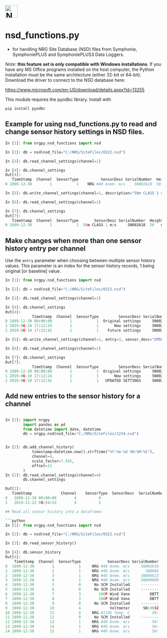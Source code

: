 # <img alt="NRGPy" src="https://www.nrgsystems.com/mysite/images/logo.png?v=3" height="40">

# nsd_functions.py 
- for handling NRG Site Database (NSD) files from Symphonie, SymphoniePLUS and SymphoniePLUS3 Data Loggers.

_Note_: __this feature set is only compatible with Windows installations__. If you have any MS Office programs installed on the host computer, the Python installation must be the same architecture (either 32-bit or 64-bit). Download the driver to connect to the NSD database here:

https://www.microsoft.com/en-US/download/details.aspx?id=13255


This module requires the pyodbc library. Install with

``` pip install pyodbc ```


## Example for using nsd_functions.py to read and change sensor history settings in NSD files.
``` python
In [1]: from nrgpy.nsd_functions import nsd

In [2]: db = nsd(nsd_file="C:/NRG/SiteFiles/0322.nsd")

In [3]: db.read_channel_settings(channel=1)

In [4]: db.channel_settings
Out[4]: 
   TimeStamp  Channel  SensorType          SensorDesc SerialNumber  Height  ScaleFactor  Offset  PrintPrecision Units SensorDetail SensorNotes
0 1899-12-30        1           1    NRG #40 Anem. m/s    SN002618  50   m        0.766   0.332               1   m/s

In [5]: db.write_channel_settings(channel=1, description="50m CLASS 1 m/s", scale_factor=1, offset=1)

In [6]: db.read_channel_settings(channel=1)

In [7]: db.channel_settings
Out[7]: 
   TimeStamp  Channel  SensorType       SensorDesc SerialNumber  Height  ScaleFactor  Offset  PrintPrecision Units SensorDetail SensorNotes
0 1899-12-30        1           1  50m CLASS 1 m/s     SN002618  50   m          1.0     1.0               1   m/s
```

## Make changes when more than one sensor history entry per channel

Use the ```entry``` parameter when choosing between multiple sensor history values. This parameter is an index for the sensor history records, 1 being original [or baseline] value.

```python
In [1]: from nrgpy.nsd_functions import nsd

In [2]: db = nsd(nsd_file="C:/NRG/SiteFiles/0322.nsd")

In [3]: db.read_channel_settings(channel=1)

In [4]: db.channel_settings
Out[4]: 
            TimeStamp  Channel  SensorType         SensorDesc SerialNumber  Height  ScaleFactor  Offset  PrintPrecision Units SensorDetail SensorNotes
0 1899-12-30 00:00:00        1           1  Original settings     SN002618  50   m        0.765   0.350               1   m/s
1 2019-06-10 17:12:24        1           1       New settings     SN002618  50   m        0.777   0.349               1   m/s
2 2019-06-10 17:12:42        1           1    Future settings     SN002618  50   m        1.000   1.000               1   m/s

In [5]: db.write_channel_settings(channel=1, entry=3, sensor_desc="UPDATED SETTINGS", scale_factor=100)

In [6]: db.read_channel_settings(channel=1)

In [7]: db.channel_settings
Out[7]: 
            TimeStamp  Channel  SensorType         SensorDesc SerialNumber  Height  ScaleFactor  Offset  PrintPrecision Units SensorDetail SensorNotes
0 1899-12-30 00:00:00        1           1  Original settings     SN002618  50   m        0.765   0.350               1   m/s
1 2019-06-10 17:12:24        1           1       New settings     SN002618  50   m        0.777   0.349               1   m/s
2 2019-06-10 17:12:42        1           1   UPDATED SETTINGS     SN002618  50   m      100.000   1.000               1   m/s

```

## Add new entries to the sensor history for a channel
``` python

In [1]: import nrgpy
        import pandas as pd
        from datetime import date, datetime
        db = nrgpy.nsd(nsd_file="C:/NRG/SiteFiles/1234.nsd")


In [2]: db.add_channel_history(
            timestamp=datetime.now().strftime("%Y-%m-%d %H:%M:%S"),
            channel=4,
            scale_factor=7.555,
            offset=11
        )
In [2]: db.read_channel_settings(channel=4)
        db.channel_settings

Out[2]: 
   TimeStamp 	         Channel 	SensorType 	SensorDesc 	SerialNumber 	Height 	ScaleFactor 	Offset 	PrintPrecision 	Units 	SensorDetail 	SensorNotes
0 	1899-12-30 00:00:00 	   4 	      0 	                                    			0.000 	     0.0 	      0 			
1 	2019-11-22 08:54:53 	   4 	      1 				                                    7.555 	     11.0 	      4 			

## Read all sensor history into a dataframe:

```python
In [1]: from nrgpy.nsd_functions import nsd

In [2]: db = nsd(nsd_file="C:/NRG/SiteFiles/0322.nsd")

In [3]: db.read_sensor_history()

In [4]: db.sensor_history
Out[4]: 
    TimeStamp  Channel  SensorType            SensorDesc SerialNumber  Height  ScaleFactor   Offset  PrintPrecision  Units SensorDetail SensorNotes
0  1899-12-30        1           1     NRG #40 Anem. m/s     SN002618  50   m        1.000    1.000               1    m/s
1  1899-12-30        2           1     NRG #40 Anem. m/s       SN0066  50   m        0.759    0.365               1    m/s
2  1899-12-30        3           1     NRG #40 Anem. m/s     SN006613  22   m        0.758    0.386               1    m/s
3  1899-12-30        4           1     NRG #40 Anem. m/s     SN000009  22   m        0.762    0.370               1    m/s
4  1899-12-30        5           0      No SCM Installed     --------  ------        0.000    0.000               0  -----
5  1899-12-30        6           0      No SCM Installed     --------  ------        0.000    0.000               0  -----
6  1899-12-30        7           3        200P Wind Vane         DBTT  46   m        0.351  305.000               0    deg
7  1899-12-30        8           3        200P Wind Vane         DBTT  20   m        0.351  305.000               0    deg
8  1899-12-30        9           0      No SCM Installed     --------  ------        0.000    0.000               0  -----
9  1899-12-30       10           4             Voltmeter      SN:0032  3    m        0.021    0.000               1      v
10 1899-12-30       11           4     NRG #110S Temp  C          SN:       0        0.136  -86.381               1      C
11 1899-12-30       12           0      No SCM Installed     --------  ------        0.000    0.000               0  -----
12 1899-12-30       13           1     NRG #40 Anem. m/s          SN:       m        0.765    0.350               1    m/s
13 1899-12-30       14           1     NRG #40 Anem. m/s          SN:       m        0.765    0.350               1    m/s
14 1899-12-30       15           1     NRG #40 Anem. m/s          SN:       m        0.765    0.350               1    m/s

```